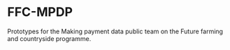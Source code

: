 # FFC-MPDP
Prototypes for the Making payment data public team on the Future farming and countryside programme.
